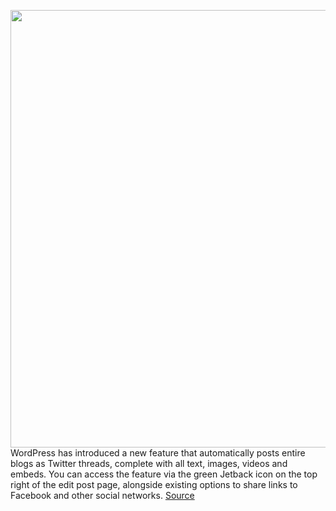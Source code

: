 <img src='https://cdn.vox-cdn.com/thumbor/qn0DzQ3lOwgzNesNL3nlIf8lQlw=/0x0:2116x1190/1200x800/filters:focal(789x371:1127x709)/cdn.vox-cdn.com/uploads/chorus_image/image/67628446/wordpress.0.jpg' width='700px' /><br/>
WordPress has introduced a new feature that automatically posts entire blogs as Twitter threads, complete with all text, images, videos and embeds. You can access the feature via the green Jetback icon on the top right of the edit post page, alongside existing options to share links to Facebook and other social networks.
<a href='https://www.theverge.com/2020/10/14/21515567/wordpress-tool-twitter-thread-tweetstorm-automated-social-post-preview'> Source <a/>